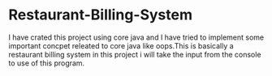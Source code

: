 # Restaurant-Billing-System

I have crated this project using core java and I have tried to implement some important concpet releated to core java like oops.This is basically a restaurant billing system in this project i will take the input from the console to use of this program.
